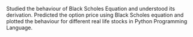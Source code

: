 Studied the behaviour of Black Scholes Equation and understood its derivation. Predicted the option price using Black Scholes equation and plotted the behaviour for different real life stocks in Python Programming Language.
